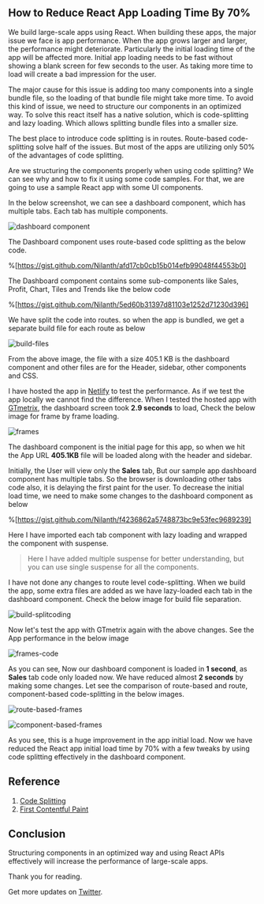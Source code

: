 ## How to Reduce React App Loading Time By 70%

We build large-scale apps using React. When building these apps, the major issue we face is app performance. When the app grows larger and larger, the performance might deteriorate. Particularly the initial loading time of the app will be affected more. Initial app loading needs to be fast without showing a blank screen for few seconds to the user. As taking more time to load will create a bad impression for the user.

The major cause for this issue is adding too many components into a single bundle file, so the loading of that bundle file might take more time. To avoid this kind of issue, we need to structure our components in an optimized way. To solve this react itself has a native solution, which is code-splitting and lazy loading. Which allows splitting bundle files into a smaller size.

The best place to introduce code splitting is in routes. Route-based code-splitting solve half of the issues. But most of the apps are utilizing only 50% of the advantages of code splitting.

Are we structuring the components properly when using code splitting? We can see why and how to fix it using some code samples. For that, we are going to use a sample React app with some UI components.

In the below screenshot, we can see a dashboard component, which has multiple tabs. Each tab has multiple components.

![dashboard component](https://dev-to-uploads.s3.amazonaws.com/uploads/articles/m86yxfplki8f6m4y85ps.png)

The Dashboard component uses route-based code splitting as the below code.

%[https://gist.github.com/Nilanth/afd17cb0cb15b014efb99048f44553b0]

The Dashboard component contains some sub-components like Sales, Profit, Chart, Tiles and Trends like the below code

%[https://gist.github.com/Nilanth/5ed60b31397d81103e1252d71230d396]

We have split the code into routes. so when the app is bundled, we get a separate build file for each route as below

![build-files](https://dev-to-uploads.s3.amazonaws.com/uploads/articles/ilf5k7rggx1l1zv2zccb.png)

From the above image, the file with a size 405.1 KB is the dashboard component and other files are for the Header, sidebar, other components and CSS.

I have hosted the app in [Netlify](https://www.netlify.com/) to test the performance. As if we test the app locally we cannot find the difference. When I tested the hosted app with [GTmetrix](https://gtmetrix.com/), the dashboard screen took **2.9 seconds** to load, Check the below image for frame by frame loading.

![frames](https://dev-to-uploads.s3.amazonaws.com/uploads/articles/dfgai6a0xk1w7gfbvz10.png)

The dashboard component is the initial page for this app, so when we hit the App URL **405.1KB** file will be loaded along with the header and sidebar.

Initially, the User will view only the **Sales** tab, But our sample app dashboard component has multiple tabs. So the browser is downloading other tabs code also, it is delaying the first paint for the user. To decrease the initial load time, we need to make some changes to the dashboard component as below

%[https://gist.github.com/Nilanth/f4236862a5748873bc9e53fec9689239]

Here I have imported each tab component with lazy loading and wrapped the component with suspense. 


>  Here I have added multiple suspense for better understanding, but you can use single suspense for all the components.

I have not done any changes to route level code-splitting. When we build the app, some extra files are added as we have lazy-loaded each tab in the dashboard component. Check the below image for build file separation.

![build-splitcoding](https://dev-to-uploads.s3.amazonaws.com/uploads/articles/268n08iakvetd2hd0b5k.png)

Now let's test the app with GTmetrix again with the above changes. See the App performance in the below image

![frames-code](https://dev-to-uploads.s3.amazonaws.com/uploads/articles/hi2z7p6rtx8gp1h31fox.png)

As you can see, Now our dashboard component is loaded in **1 second**, as **Sales** tab code only loaded now. We have reduced almost **2 seconds** by making some changes. Let see the comparison of route-based and route, component-based code-splitting in the below images.

![route-based-frames](https://dev-to-uploads.s3.amazonaws.com/uploads/articles/refnafbfm38huv20sajl.png)

![component-based-frames](https://dev-to-uploads.s3.amazonaws.com/uploads/articles/k2agdjoxwnu2h98543s6.png)

As you see, this is a huge improvement in the app initial load. Now we have reduced the React app initial load time by 70% with a few tweaks by using code splitting effectively in the dashboard component.

## Reference

1. [Code Splitting](https://reactjs.org/docs/code-splitting.html#code-splitting)
2. [First Contentful Paint](https://gtmetrix.com/blog/first-contentful-paint-explained/)

## Conclusion

Structuring components in an optimized way and using React APIs effectively will increase the performance of large-scale apps.

Thank you for reading.

Get more updates on [Twitter](https://twitter.com/Nilanth).